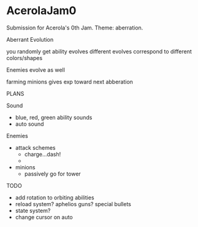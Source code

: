 # AcerolaJam0
Submission for Acerola's 0th Jam. Theme: aberration.

Aberrant Evolution

you randomly get ability evolves
different evolves correspond to different colors/shapes

Enemies evolve as well

farming minions gives exp toward next abberation



PLANS

Sound
- blue, red, green ability sounds
- auto sound

Enemies
- attack schemes
    - charge...dash!
    - 
- minions
    - passively go for tower

TODO
- add rotation to orbiting abilities
- reload system? aphelios guns? special bullets
- state system?
- change cursor on auto